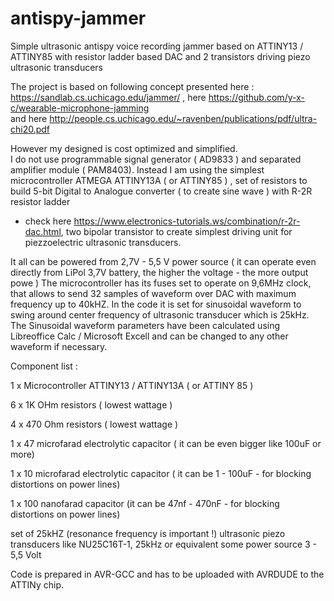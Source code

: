 # antispy-jammer
Simple ultrasonic antispy voice recording jammer based on ATTINY13 / ATTINY85 with resistor ladder based DAC and 2 transistors driving piezo ultrasonic transducers

The project is based on following concept presented here : https://sandlab.cs.uchicago.edu/jammer/  , 
here https://github.com/y-x-c/wearable-microphone-jamming  
and here  http://people.cs.uchicago.edu/~ravenben/publications/pdf/ultra-chi20.pdf

However my designed is cost optimized and simplified.  
I do not use programmable signal generator ( AD9833 ) and separated amplifier module ( PAM8403). 
Instead I am using the simplest microcontroller ATMEGA ATTINY13A ( or ATTINY85 ) , 
set of resistors to build 5-bit Digital to Analogue converter ( to create sine wave ) with R-2R resistor ladder 
- check here https://www.electronics-tutorials.ws/combination/r-2r-dac.html, 
two bipolar transistor to create simplest driving unit for piezzoelectric ultrasonic transducers. 

It all can be powered from 2,7V - 5,5 V power source ( it can operate even directly from LiPol 3,7V battery, the higher the voltage - the more output powe )
The microcontroller has its fuses set to operate on 9,6MHz clock, that allows to send 32 samples of waveform over DAC with maximum frequency up to 40kHZ.
In the code it is set for sinusoidal waveform to swing around center frequency of ultrasonic transducer which is 25kHz. 
The Sinusoidal waveform parameters have been calculated using Libreoffice Calc / Microsoft Excell and can be changed to any other waveform if necessary.


Component list :

1 x Microcontroller ATTINY13 / ATTINY13A ( or ATTINY 85 ) 

6 x 1K OHm resistors ( lowest wattage )

4 x 470 Ohm resistors ( lowest wattage )

1 x 47 microfarad electrolytic capacitor ( it can be even bigger like 100uF or more)

1 x 10 microfarad electrolytic capacitor ( it can be 1 - 100uF - for blocking distortions on power lines)

1 x 100 nanofarad capacitor (it can be 47nf - 470nF - for blocking distortions on power lines)

set of 25kHZ (resonance frequency is important !)  ultrasonic piezo transducers like NU25C16T-1, 25kHz or equivalent
some power source 3 - 5,5 Volt 

Code is prepared in AVR-GCC and has to be uploaded with AVRDUDE to the ATTINy chip.

